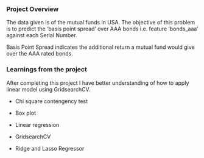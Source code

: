 ### Project Overview

 The data given is of the mutual funds in USA. The objective of this problem is to predict the ‘basis point spread’ over AAA bonds i.e. feature ‘bonds_aaa’ against each Serial Number.

Basis Point Spread indicates the additional return a mutual fund would give over the AAA rated bonds.


### Learnings from the project

 After completing this project I have better understanding of how to apply linear model using GridsearchCV.

- Chi square contengency test

- Box plot

- Linear regression

- GridsearchCV

- Ridge and Lasso Regressor


